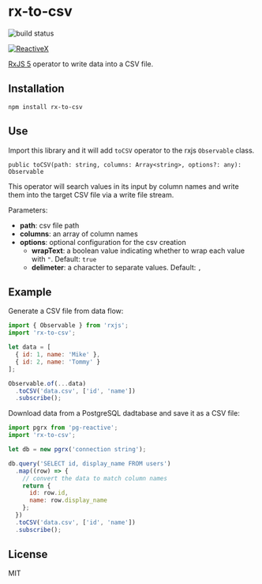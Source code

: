 # rx-to-csv

![build status](https://travis-ci.org/haoliangyu/rx-to-csv.svg?branch=master)

[![ReactiveX](http://reactivex.io/assets/Rx_Logo_S.png)](http://reactivex.io/)

[RxJS 5](http://reactivex.io/) operator to write data into a CSV file.

## Installation

```
npm install rx-to-csv
```

## Use

Import this library and it will add `toCSV` operator to the rxjs `Observable` class.

```
public toCSV(path: string, columns: Array<string>, options?: any): Observable
```

This operator will search values in its input by column names and write them into the target CSV file via a write file stream.

Parameters:

  * **path**: csv file path
  * **columns**: an array of column names
  * **options**: optional configuration for the csv creation
    * **wrapText**: a boolean value indicating whether to wrap each value with `"`. Default: `true`
    * **delimeter**: a character to separate values. Default: `,`

## Example

Generate a CSV file from data flow:

``` javascript
import { Observable } from 'rxjs';
import 'rx-to-csv';

let data = [
  { id: 1, name: 'Mike' },
  { id: 2, name: 'Tommy' }
];

Observable.of(...data)
  .toCSV('data.csv', ['id', 'name'])
  .subscribe();
```

Download data from a PostgreSQL dadtabase and save it as a CSV file:

``` javascript
import pgrx from 'pg-reactive';
import 'rx-to-csv';

let db = new pgrx('connection string');

db.query('SELECT id, display_name FROM users')
  .map((row) => {
    // convert the data to match column names
    return {
      id: row.id,
      name: row.display_name
    };
  })
  .toCSV('data.csv', ['id', 'name'])
  .subscribe();
```

## License

MIT
